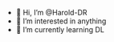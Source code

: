- 👋 Hi, I’m @Harold-DR
- 👀 I’m interested in anything
- 🌱 I’m currently learning DL


<!---
Harold-DR/Harold-DR is a ✨ special ✨ repository because its `README.md` (this file) appears on your GitHub profile.
You can click the Preview link to take a look at your changes.
--->
